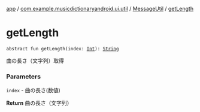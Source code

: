 [app](../../index.md) / [com.example.musicdictionaryandroid.ui.util](../index.md) / [MessageUtil](index.md) / [getLength](./get-length.md)

# getLength

`abstract fun getLength(index: `[`Int`](https://kotlinlang.org/api/latest/jvm/stdlib/kotlin/-int/index.html)`): `[`String`](https://kotlinlang.org/api/latest/jvm/stdlib/kotlin/-string/index.html)

曲の長さ（文字列）取得

### Parameters

`index` - 曲の長さ(数値)

**Return**
曲の長さ（文字列）

